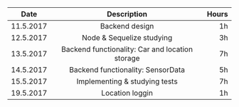 | Date        | Description           | Hours  |
| ------------- |:-------------:| -----:|
| 11.5.2017    | Backend design | 1h |
| 12.5.2017    | Node & Sequelize studying | 3h |
| 13.5.2017    | Backend functionality: Car and location storage | 7h |
| 14.5.2017    | Backend functionality: SensorData | 5h |
| 15.5.2017    | Implementing & studying tests | 7h |
| 19.5.2017 | Location loggin | 1h |

